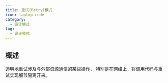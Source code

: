 ```yaml
---
title: 重试(Retry)模式
icon: laptop-code
category:
  - 设计模式
tag:
  - 设计模式
---
```


## 概述

透明地重试涉及与外部资源通信的某些操作，
特别是在网络上，将调用代码与重试实现细节隔离开来。